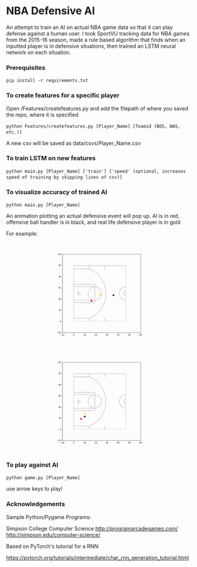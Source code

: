 # NBA Defensive AI

An attempt to train an AI on actual NBA game data so that it can play defense against a human user. I took SportVU tracking data for NBA games from the 2015-16 season, made a rule based algorithm that finds when an inputted player is in defensive situations, then trained an LSTM neural network on each situation.

### Prerequisites

```
pip install -r requirements.txt
```

### To create features for a specific player

Open /Features/createfeatures.py and add the filepath of where you saved the repo, where it is specified

```
python Features/createfeatures.py [Player_Name] [Teamid (BOS, WAS, etc.)]
```
A new csv will be saved as data/csvs/Player_Name.csv

### To train LSTM on new features

```
python main.py [Player_Name] ['train'] ['speed' (optional, increases speed of training by skipping lines of csv)] 
```

### To visualize accuracy of trained AI

```
python main.py [Player_Name]
```
An animation plotting an actual defensive event will pop up. AI is in red, offensive ball handler is in black, and real life defensive player is in gold

For example:

![Alt Text](https://raw.githubusercontent.com/mogryzko/NBA-Defensive-AI/master/gif1.gif)

![Alt Text](https://raw.githubusercontent.com/mogryzko/NBA-Defensive-AI/master/gif2.gif)

### To play against AI

```
python game.py [Player_Name]
```

use arrow keys to play!

### Acknowledgements 


Sample Python/Pygame Programs:

Simpson College Computer Science
http://programarcadegames.com/
http://simpson.edu/computer-science/

Based on PyTorch's tutorial for a RNN:

https://pytorch.org/tutorials/intermediate/char_rnn_generation_tutorial.html
